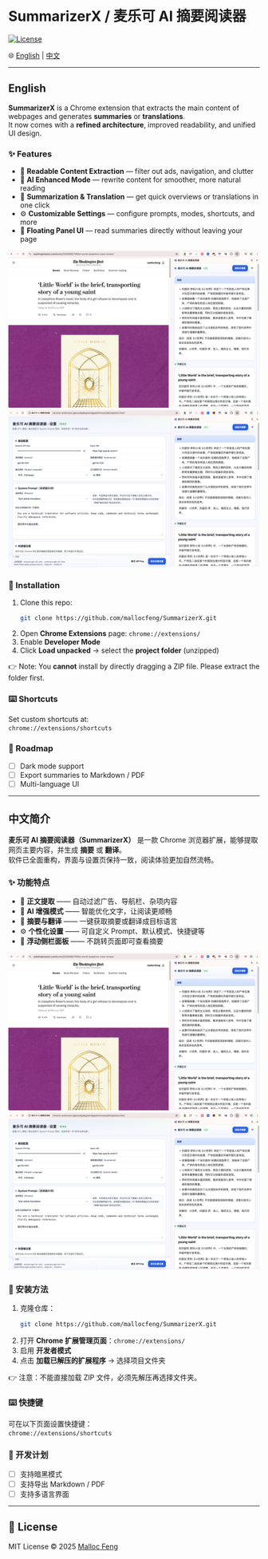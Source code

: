 # SummarizerX / 麦乐可 AI 摘要阅读器

[![License](https://img.shields.io/badge/license-MIT-blue.svg)](LICENSE)

🌐 [English](#english) | [中文](#中文简介)

---

## English

**SummarizerX** is a Chrome extension that extracts the main content of webpages and generates **summaries** or **translations**.  
It now comes with a **refined architecture**, improved readability, and unified UI design.

### ✨ Features
- 📰 **Readable Content Extraction** — filter out ads, navigation, and clutter  
- 🤖 **AI Enhanced Mode** — rewrite content for smoother, more natural reading  
- 📝 **Summarization & Translation** — get quick overviews or translations in one click  
- ⚙️ **Customizable Settings** — configure prompts, modes, shortcuts, and more  
- 📑 **Floating Panel UI** — read summaries directly without leaving your page  

![SummarizerX Screenshot](images/screenshot.png)
![SummarizerX Screenshot](images/screenshot2.png)

### 🚀 Installation
1. Clone this repo:  
   ```bash
   git clone https://github.com/mallocfeng/SummarizerX.git
   ```
2. Open **Chrome Extensions** page: `chrome://extensions/`  
3. Enable **Developer Mode**  
4. Click **Load unpacked** → select the **project folder** (unzipped)  

👉 Note: You **cannot** install by directly dragging a ZIP file. Please extract the folder first.

### ⌨️ Shortcuts
Set custom shortcuts at:  
`chrome://extensions/shortcuts`

### 📌 Roadmap
- [ ] Dark mode support  
- [ ] Export summaries to Markdown / PDF  
- [ ] Multi-language UI  

---

## 中文简介

**麦乐可 AI 摘要阅读器（SummarizerX）** 是一款 Chrome 浏览器扩展，能够提取网页主要内容，并生成 **摘要** 或 **翻译**。  
软件已全面重构，界面与设置页保持一致，阅读体验更加自然流畅。

### ✨ 功能特点
- 📰 **正文提取** —— 自动过滤广告、导航栏、杂项内容  
- 🤖 **AI 增强模式** —— 智能优化文字，让阅读更顺畅  
- 📝 **摘要与翻译** —— 一键获取摘要或翻译成目标语言  
- ⚙️ **个性化设置** —— 可自定义 Prompt、默认模式、快捷键等  
- 📑 **浮动侧栏面板** —— 不跳转页面即可查看摘要  

![软件截图](images/screenshot.png)
![软件截图](images/screenshot2.png)

### 🚀 安装方法
1. 克隆仓库：  
   ```bash
   git clone https://github.com/mallocfeng/SummarizerX.git
   ```
2. 打开 **Chrome 扩展管理页面**：`chrome://extensions/`  
3. 启用 **开发者模式**  
4. 点击 **加载已解压的扩展程序** → 选择项目文件夹  

👉 注意：不能直接加载 ZIP 文件，必须先解压再选择文件夹。

### ⌨️ 快捷键
可在以下页面设置快捷键：  
`chrome://extensions/shortcuts`

### 📌 开发计划
- [ ] 支持暗黑模式  
- [ ] 支持导出 Markdown / PDF  
- [ ] 支持多语言界面  

---

## 📜 License
MIT License © 2025 [Malloc Feng](https://github.com/mallocfeng)